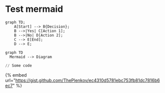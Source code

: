 # Test mermaid

```mermaid
graph TD;
    A[Start] --> B{Decision};
    B -->|Yes| C[Action 1];
    B -->|No| D[Action 2];
    C --> E[End];
    D --> E;
```

```mermaid
graph TD
  Mermaid --> Diagram
```

```python
// Some code
```

{% embed url="https://gist.github.com/ThePlenkov/ec4310d5781ebc753fb81dc7816b6ec7" %}

